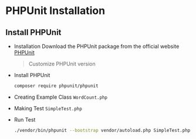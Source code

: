 # PHPUnit Installation

## Install PHPUnit

- Installation
    Download the PHPUnit package from the official website [PHPUnit](https://phpunit.de/)

    > Customize PHPUnit version

- Install PHPUnit

    ```bash
    composer require phpunit/phpunit
    ```

- Creating Example Class `WordCount.php`
- Making Test `SimpleTest.php`
- Run Test

    ```bash
    ./vendor/bin/phpunit --bootstrap vendor/autoload.php SimpleTest.php
    ```
